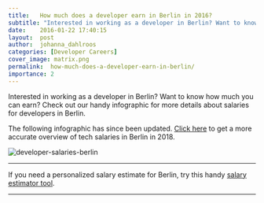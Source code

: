 ```yaml
---
title:   How much does a developer earn in Berlin in 2016?
subtitle: "Interested in working as a developer in Berlin? Want to know how much you can earn? Here's a handy infographic to get a better idea of tech salaries in Berlin for frontend and backend developers as well as fullstack, devOps and mobile engineers."
date:    2016-01-22 17:40:15
layout:  post
author:  johanna_dahlroos
categories: [Developer Careers]
cover_image: matrix.png
permalink:  how-much-does-a-developer-earn-in-berlin/
importance: 2
---
```


Interested in working as a developer in Berlin? Want to know how much you can earn? Check out our handy infographic for more details about salaries for developers in Berlin.

<!--more--> 

The following infographic has since been updated. [Click here](https://blog.honeypot.io/how-much-do-developers-earn-in-germany/) to get a more accurate overview of tech salaries in Berlin in 2018.

![developer-salaries-berlin](/assets/images/salary-matrix-2.png "Berlin developer salary matrix")

* * *

If you need a personalized salary estimate for Berlin, try this handy [salary estimator tool][2].

* * *

[1]: https://app.honeypot.io/users/sign_up?utm_source=blog&utm_medium=organic&utm_term=e&utm_content=160105&utm_campaign=dev-no
[2]: http://www.whatamiworth.io/
